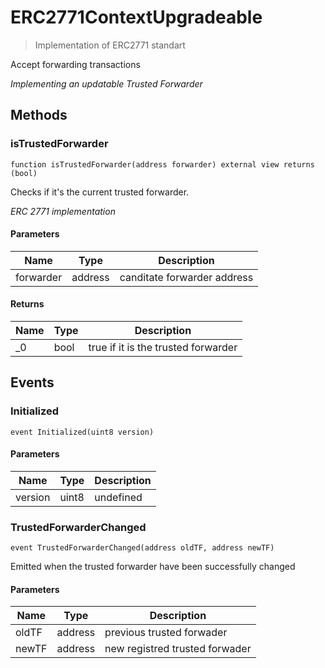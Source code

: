 # ERC2771ContextUpgradeable



> Implementation of ERC2771 standart

Accept forwarding transactions

*Implementing an updatable Trusted Forwarder*

## Methods

### isTrustedForwarder

```solidity
function isTrustedForwarder(address forwarder) external view returns (bool)
```

Checks if it&#39;s the current trusted forwarder.

*ERC 2771 implementation*

#### Parameters

| Name | Type | Description |
|---|---|---|
| forwarder | address | canditate forwarder address |

#### Returns

| Name | Type | Description |
|---|---|---|
| _0 | bool | true if it is the trusted forwarder |



## Events

### Initialized

```solidity
event Initialized(uint8 version)
```





#### Parameters

| Name | Type | Description |
|---|---|---|
| version  | uint8 | undefined |

### TrustedForwarderChanged

```solidity
event TrustedForwarderChanged(address oldTF, address newTF)
```

Emitted when the trusted forwarder have been successfully changed



#### Parameters

| Name | Type | Description |
|---|---|---|
| oldTF  | address | previous trusted forwader |
| newTF  | address | new registred trusted forwader |



